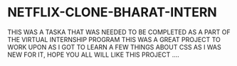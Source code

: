 # NETFLIX-CLONE-BHARAT-INTERN
THIS WAS A  TASKA THAT WAS NEEDED TO BE COMPLETED AS A PART OF THE VIRTUAL INTERNSHIP PROGRAM
THIS WAS A GREAT PROJECT TO WORK UPON AS I GOT TO LEARN A FEW THINGS ABOUT CSS AS I WAS NEW FOR IT, 
HOPE YOU ALL WILL LIKE THIS PROJECT ....
